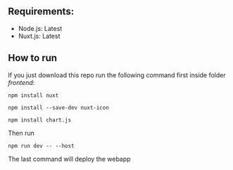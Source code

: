 ## Requirements:

- Node.js: Latest
- Nuxt.js: Latest

## How to run

If you just download this repo run the following command first inside folder *frontend*:

```
npm install nuxt

npm install --save-dev nuxt-icon

npm install chart.js
```

Then run

```
npm run dev -- --host
```

The last command will deploy the webapp